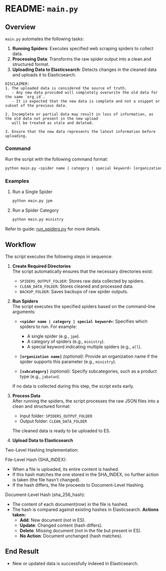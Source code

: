 # README: `main.py`

## Overview

`main.py` automates the following tasks:

1. **Running Spiders**: Executes specified web scraping spiders to collect data.  
2. **Processing Data**: Transforms the raw spider output into a clean and structured format.  
3. **Uploading Data to Elasticsearch**: Detects changes in the cleaned data and uploads it to Elasticsearch.  

```
DISCLAIMER: 
1. The uploaded data is considered the source of truth.
   - Any new data provided will completely overwrite the old data for the same `org_id`.
   - It is expected that the new data is complete and not a snippet or subset of the previous data.

2. Incomplete or partial data may result in loss of information, as the old data not present in the new upload
   will be treated as stale and deleted.

3. Ensure that the new data represents the latest information before uploading.
```

### Command

Run the script with the following command format:

```bash
python main.py <spider name | category | special keyword> [organization name] [subcategory]
```

### Examples

1. Run a Single Spider
   ```bash
   python main.py jpm
   ```

2. Run a Spider Category
   ```bash
   python main.py ministry
   ```
Refer to guide: [run_spiders.py](https://github.com/govtechmy/directory-scraper/tree/main/directory_scraper/src/data_processing) for more details.

## Workflow

The script executes the following steps in sequence:

1. **Create Required Directories**  
   The script automatically ensures that the necessary directories exist:  
   - `SPIDERS_OUTPUT_FOLDER`: Stores raw data collected by spiders.  
   - `CLEAN_DATA_FOLDER`: Stores cleaned and processed data.  
   - `BACKUP_FOLDER`: Saves backups of raw spider outputs.  

2. **Run Spiders**  
   The script executes the specified spiders based on the command-line arguments:  
   - **`<spider name | category | special keyword>`**: Specifies which spiders to run. For example:  
     - A single spider (e.g., `jpm`).  
     - A category of spiders (e.g., `ministry`).  
     - A special keyword indicating multiple spiders (e.g., `all`).  

   - **`[organization name]`** *(optional)*: Provide an organization name if the spider supports this parameter (e.g., `ministry`).  

   - **`[subcategory]`** *(optional)*: Specify subcategories, such as a product type (e.g., `jabatan`).  

   If no data is collected during this step, the script exits early.  

3. **Process Data**  
   After running the spiders, the script processes the raw JSON files into a clean and structured format:  
   - Input folder: `SPIDERS_OUTPUT_FOLDER`  
   - Output folder: `CLEAN_DATA_FOLDER`  

   The cleaned data is ready to be uploaded to ES.  

4. **Upload Data to Elasticsearch**  

Two-Level Hashing Implementation:

File-Level Hash (SHA_INDEX):
- When a file is uploaded, its entire content is hashed.
- If this hash matches the one stored in the SHA_INDEX, no further action is taken (the file hasn’t changed).
- If the hash differs, the file proceeds to Document-Level Hashing.

Document-Level Hash (sha_256_hash):
- The content of each document(row) in the file is hashed.
- The hash is compared against existing hashes in Elasticsearch.
**Actions taken:**
  - **Add**: New document (not in ES).
  - **Update**: Changed content (hash differs).
  - **Delete**: Missing document (not in the file but present in ES).
  - **No Action**: Document unchanged (hash matches).


## End Result

- New or updated data is successfully indexed in Elasticsearch. 